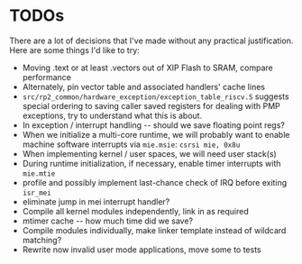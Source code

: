 # TODOs

There are a lot of decisions that I've made without any practical justification.
Here are some things I'd like to try:

- Moving .text or at least .vectors out of XIP Flash to SRAM, compare performance
- Alternately, pin vector table and associated handlers' cache lines
- `src/rp2_common/hardware_exception/exception_table_riscv.S` suggests special
ordering to saving caller saved registers for dealing with PMP exceptions, try
to understand what this is about.
- In exception / interrupt handling -- should we save floating point regs?
- When we initialize a multi-core runtime, we will probably want to enable machine software interrupts via `mie.msie`: `csrsi mie, 0x8u`
- When implementing kernel / user spaces, we will need user stack(s)
- During runtime initialization, if necessary, enable timer interrupts with `mie.mtie`
- profile and possibly implement last-chance check of IRQ before exiting `isr_mei`
- eliminate jump in mei interrupt handler?
- Compile all kernel modules independently, link in as required
- mtimer cache -- how much time did we save?
- Compile modules individually, make linker template instead of wildcard matching?
- Rewrite now invalid user mode applications, move some to tests

